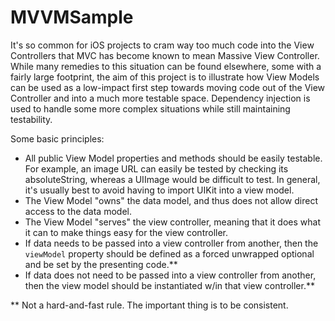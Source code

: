 # MVVMSample

It's so common for iOS projects to cram way too much code into the View Controllers that MVC has become known to mean Massive View Controller. While many remedies to this situation can be found elsewhere, some with a fairly large footprint, the aim of this project is to illustrate how View Models can be used as a low-impact first step towards moving code out of the View Controller and into a much more testable space. Dependency injection is used to handle some more complex situations while still maintaining testability.


Some basic principles:
- All public View Model properties and methods should be easily testable. For example, an image URL can easily be tested by checking its absoluteString, whereas a UIImage would be difficult to test. In general, it's usually best to avoid having to import UIKit into a view model.
- The View Model "owns" the data model, and thus does not allow direct access to the data model.
- The View Model "serves" the view controller, meaning that it does what it can to make things easy for the view controller.
- If data needs to be passed into a view controller from another, then the `viewModel` property should be defined as a forced unwrapped optional and be set by the presenting code.**
- If data does not need to be passed into a view controller from another, then the view model should be instantiated w/in that view controller.**

** Not a hard-and-fast rule. The important thing is to be consistent.
